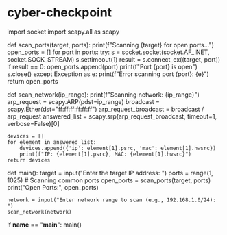 # cyber-checkpoint
import socket
import scapy.all as scapy

def scan_ports(target, ports):
    print(f"Scanning {target} for open ports...")
    open_ports = []
    for port in ports:
        try:
            s = socket.socket(socket.AF_INET, socket.SOCK_STREAM)
            s.settimeout(1)
            result = s.connect_ex((target, port))
            if result == 0:
                open_ports.append(port)
                print(f"Port {port} is open")
            s.close()
        except Exception as e:
            print(f"Error scanning port {port}: {e}")
    return open_ports

def scan_network(ip_range):
    print(f"Scanning network: {ip_range}")
    arp_request = scapy.ARP(pdst=ip_range)
    broadcast = scapy.Ether(dst="ff:ff:ff:ff:ff:ff")
    arp_request_broadcast = broadcast / arp_request
    answered_list = scapy.srp(arp_request_broadcast, timeout=1, verbose=False)[0]
    
    devices = []
    for element in answered_list:
        devices.append({'ip': element[1].psrc, 'mac': element[1].hwsrc})
        print(f"IP: {element[1].psrc}, MAC: {element[1].hwsrc}")
    return devices

def main():
    target = input("Enter the target IP address: ")
    ports = range(1, 1025)  # Scanning common ports
    open_ports = scan_ports(target, ports)
    print("Open Ports:", open_ports)
    
    network = input("Enter network range to scan (e.g., 192.168.1.0/24): ")
    scan_network(network)

if __name__ == "__main__":
    main()
